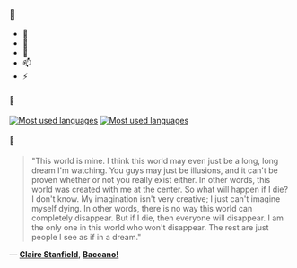 ### 👋

- 🔭
- 🌱
- 💬
- 📫
- ⚡

#### 🧏

[![Most used languages](https://github-readme-stats-aynah.vercel.app/api/top-langs/?username=aynh&theme=solarized-dark&langs_count=6&layout=compact&hide_title=true)](https://github.com/anuraghazra/github-readme-stats#gh-dark-mode-only)
[![Most used languages](https://github-readme-stats-aynah.vercel.app/api/top-langs/?username=aynh&theme=solarized-light&langs_count=6&layout=compact&hide_title=true)](https://github.com/anuraghazra/github-readme-stats#gh-light-mode-only)

#### 💬

> "This world is mine. I think this world may even just be a long, long dream I'm watching. You guys may just be illusions, and it can't be proven whether or not you really exist either. In other words, this world was created with me at the center. So what will happen if I die? I don't know. My imagination isn't very creative; I just can't imagine myself dying. In other words, there is no way this world can completely disappear. But if I die, then everyone will disappear. I am the only one in this world who won't disappear. The rest are just people I see as if in a dream."

&mdash; [**Claire Stanfield**](https://myanimelist.net/character.php?q=Claire%20Stanfield&cat=character), [**Baccano!**](https://myanimelist.net/search/all?q=Baccano!&cat=all)
